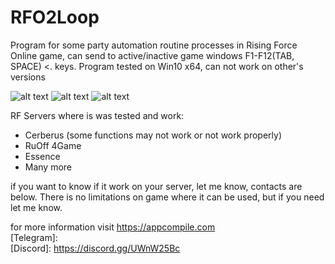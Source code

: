 # RFO2Loop

Program for some party automation routine processes in Rising Force Online game, can send to active/inactive game windows F1-F12(TAB, SPACE) <. keys.
Program tested on Win10 x64, can not work on other's versions

![alt text](https://appcompile.com/wp-content/uploads/2022/09/RFO2LoopLight.png)
![alt text](https://appcompile.com/wp-content/uploads/2022/09/RFO2LoopDark.png)
![alt text](https://appcompile.com/wp-content/uploads/2022/09/RFO2SettingsDark.png)

RF Servers where is was tested and work:
 + Cerberus (some functions may not work or not work properly)
 + RuOff 4Game
 + Essence
 + Many more

if you want to know if it work on your server, let me know, contacts are below.
There is no limitations on game where it can be used, but if you need let me know.

for more information visit https://appcompile.com <br>
[Telegram]: <a href="https://t.me/drakvius"></a> <br>
[Discord]: https://discord.gg/UWnW25Bc <br>

